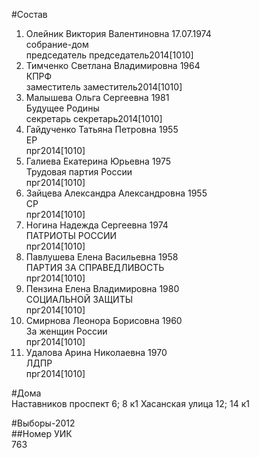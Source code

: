 #Состав  
1. Олейник Виктория Валентиновна 17.07.1974  
    собрание-дом  
    председатель председатель2014[1010]  
2. Тимченко Светлана Владимировна 1964  
    КПРФ  
    заместитель заместитель2014[1010]  
3. Малышева Ольга Сергеевна 1981  
    Будущее Родины  
    секретарь секретарь2014[1010]  
4. Гайдученко Татьяна Петровна 1955  
    ЕР  
    прг2014[1010]  
5. Галиева Екатерина Юрьевна 1975  
    Трудовая партия России  
    прг2014[1010]  
6. Зайцева Александра Александровна 1955  
    СР  
    прг2014[1010]  
7. Ногина Надежда Сергеевна 1974  
    ПАТРИОТЫ РОССИИ  
    прг2014[1010]  
8. Павлушева Елена Васильевна 1958  
    ПАРТИЯ ЗА СПРАВЕДЛИВОСТЬ  
    прг2014[1010]  
9. Пензина Елена Владимировна 1980  
    СОЦИАЛЬНОЙ ЗАЩИТЫ  
    прг2014[1010]  
10. Смирнова Леонора Борисовна 1960  
    За женщин России  
    прг2014[1010]  
11. Удалова Арина Николаевна 1970  
    ЛДПР  
    прг2014[1010]  
  
#Дома  
Наставников проспект 6; 8 к1 Хасанская улица 12; 14 к1  
  
#Выборы-2012  
##Номер УИК  
763  
